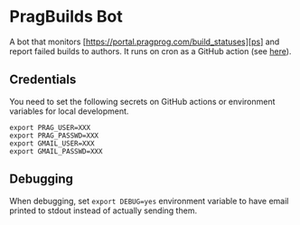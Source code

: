 # PragBuilds Bot

A bot that monitors [https://portal.pragprog.com/build_statuses][ps] and report failed builds to authors.
It runs on cron as a GitHub action (see [here](.github/workflows/cron.yml)).

## Credentials

You need to set the following secrets on GitHub actions or environment variables for local development.

```
export PRAG_USER=XXX
export PRAG_PASSWD=XXX
export GMAIL_USER=XXX
export GMAIL_PASSWD=XXX
```

[ps]: https://portal.pragprog.com/build_statuses


## Debugging

When debugging, set `export DEBUG=yes` environment variable to have email printed to stdout instead of actually sending them.
